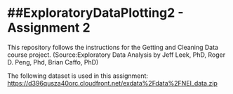 ##ExploratoryDataPlotting2 - Assignment 2
========================

This repository follows the instructions for the Getting and Cleaning Data course project. 
(Source:Exploratory Data Analysis by Jeff Leek, PhD, Roger D. Peng, Phd, Brian Caffo, PhD)

The following dataset is used in this assignment: 
https://d396qusza40orc.cloudfront.net/exdata%2Fdata%2FNEI_data.zip
